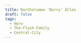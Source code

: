 ```yaml
---
title: Bartholomew 'Barry' Allen
draft: false
tags:
  - Hero
  - The-Flash-Family
  - Central-City
---
```

